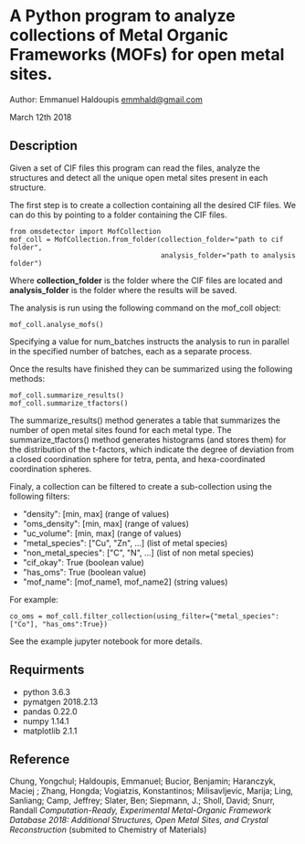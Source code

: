 # A Python program to analyze collections of Metal Organic Frameworks (MOFs) for open metal sites.
Author: Emmanuel Haldoupis <emmhald@gmail.com>

March 12th 2018

## Description

Given a set of CIF files this program can read the files, analyze the structures and
detect all the unique open metal sites present in each structure.

The first step is to create a collection containing all the desired CIF files. We can do
this by pointing to a folder containing the CIF files.

```
from omsdetector import MofCollection 
mof_coll = MofCollection.from_folder(collection_folder="path to cif folder", 
                                     analysis_folder="path to analysis folder")
```

Where **collection_folder** is the folder where the CIF files are located and **analysis_folder** is the folder where the results will be saved.


The analysis is run using the following command on the mof_coll object:

```
mof_coll.analyse_mofs()
```

Specifying a value for num_batches instructs the analysis to run in parallel in the specified number
of batches, each as a separate process.

Once the results have finished they can be summarized using the following methods:

```
mof_coll.summarize_results()
mof_coll.summarize_tfactors()
```

The summarize_results() method generates a table that summarizes the number of open metal sites found for each metal type.
The summarize_tfactors() method generates histograms (and stores them) for the distribution of the t-factors, which indicate
the degree of deviation from a closed coordination sphere for tetra, penta, and hexa-coordinated coordination spheres. 

Finaly, a collection can be filtered to create a sub-collection using the following filters:

* "density": [min, max] (range of values)
* "oms_density": [min, max] (range of values)
* "uc_volume":  [min, max] (range of values)
* "metal_species": ["Cu", "Zn", ...] (list of metal species)
* "non_metal_species": ["C", "N", ...] (list of non metal species)
* "cif_okay": True (boolean value)
* "has_oms": True (boolean value)
* "mof_name":  [mof_name1, mof_name2] (string values)

For example:

```
co_oms = mof_coll.filter_collection(using_filter={"metal_species":["Co"], "has_oms":True})
```
See the example jupyter notebook for more details.

## Requirments
* python 3.6.3
* pymatgen  2018.2.13
* pandas 0.22.0
* numpy 1.14.1
* matplotlib 2.1.1

## Reference

Chung, Yongchul; Haldoupis, Emmanuel; Bucior, Benjamin; Haranczyk, Maciej ; Zhang, Hongda; Vogiatzis, Konstantinos; Milisavljevic, Marija; Ling, Sanliang; Camp, Jeffrey; Slater, Ben; Siepmann, J.; Sholl, David; Snurr, Randall *Computation-Ready, Experimental Metal-Organic Framework Database 2018: Additional Structures, Open Metal Sites, and Crystal Reconstruction* (submited to Chemistry of Materials)


